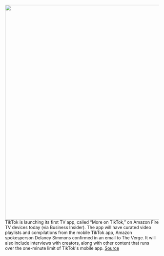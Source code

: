 <img src='https://cdn.vox-cdn.com/thumbor/fAqvE-kdQHSS3yvG7G_lIurdid4=/0x0:2040x1360/1200x800/filters:focal(857x517:1183x843)/cdn.vox-cdn.com/uploads/chorus_image/image/67166781/acastro_200803_1777_tikTok_0001.0.0.jpg' width='700px' /><br/>
TikTok is launching its first TV app, called “More on TikTok,” on Amazon Fire TV devices today (via Business Insider). The app will have curated video playlists and compilations from the mobile TikTok app, Amazon spokesperson Delaney Simmons confirmed in an email to The Verge. It will also include interviews with creators, along with other content that runs over the one-minute limit of TikTok's mobile app.
<a href='https://www.theverge.com/2020/8/6/21357300/tiktok-amazon-fire-tv-app-launch-free-tv-mobile'> Source <a/>
